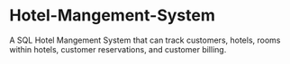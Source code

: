 # Hotel-Mangement-System
A SQL Hotel Mangement System that can track customers, hotels, rooms within hotels, customer reservations, and customer billing.
